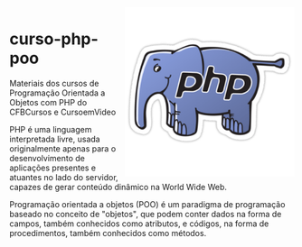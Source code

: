<img src="kisspng-php-logo-programmer-computer-software-it-sticker-5ae9eabfa18986.5568151515252794236617.png" align="right" width="300">

# curso-php-poo

Materiais dos cursos de Programação Orientada a Objetos com PHP do CFBCursos e CursoemVideo

PHP é uma linguagem interpretada livre, usada originalmente apenas para o desenvolvimento de aplicações presentes e atuantes no lado do servidor, capazes de gerar conteúdo dinâmico na World Wide Web.

Programação orientada a objetos (POO) é um paradigma de programação baseado no conceito de "objetos", que podem conter dados na forma de campos, também conhecidos como atributos, e códigos, na forma de procedimentos, também conhecidos como métodos.
